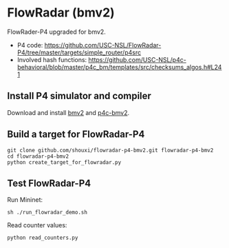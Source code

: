 FlowRadar (bmv2)
========

FlowRader-P4 upgraded for bmv2.

* P4 code: https://github.com/USC-NSL/FlowRadar-P4/tree/master/targets/simple_router/p4src
* Involved hash functions: https://github.com/USC-NSL/p4c-behavioral/blob/master/p4c_bm/templates/src/checksums_algos.h#L241

## Install P4 simulator and compiler

Download and install [bmv2]() and [p4c-bmv2]().


## Build a target for FlowRadar-P4

    git clone github.com/shouxi/flowradar-p4-bmv2.git flowradar-p4-bmv2
    cd flowradar-p4-bmv2
    python create_target_for_flowradar.py

## Test FlowRadar-P4

Run Mininet:

    sh ./run_flowradar_demo.sh

Read counter values:

    python read_counters.py
